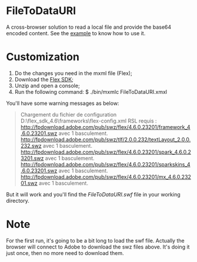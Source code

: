 FileToDataURI
=============

A cross-browser solution to read a local file and provide the base64 encoded content.
See the [example](http://aymkdn.github.com/FileToDataURI/) to know how to use it.

Customization
=============

1. Do the changes you need in the mxml file (Flex);
2. Download the [Flex SDK](https://www.adobe.com/devnet/flex/flex-sdk-download.html);
3. Unzip and open a console;
4. Run the following command:
   $ ./bin/mxmlc FileToDataURI.xmxl

You'll have some warning messages as below:
> Chargement du fichier de configuration D:\flex_sdk_4.6\frameworks\flex-config.xml
> RSL requis :
>  http://fpdownload.adobe.com/pub/swz/flex/4.6.0.23201/framework_4.6.0.23201.swz avec 1 basculement.
>  http://fpdownload.adobe.com/pub/swz/tlf/2.0.0.232/textLayout_2.0.0.232.swz avec 1 basculement.
>  http://fpdownload.adobe.com/pub/swz/flex/4.6.0.23201/spark_4.6.0.23201.swz avec 1 basculement.
>  http://fpdownload.adobe.com/pub/swz/flex/4.6.0.23201/sparkskins_4.6.0.23201.swz avec 1 basculement.
>  http://fpdownload.adobe.com/pub/swz/flex/4.6.0.23201/mx_4.6.0.23201.swz avec 1 basculement.

But it will work and you'll find the *FileToDataURI.swf* file in your working directory.

Note
====

For the first run, it's going to be a bit long to load the swf file. Actually the browser will connect to Adobe to download the swz files above. It's doing it just once, then no more need to download them.